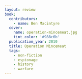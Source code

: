 ```yaml
---
layout: review
book:
  contributors:
    - name: Ben Macintyre
  cover:
    name: operation-mincemeat.jpg
    tint_color: '#988c6b'
  publication_year: 2010
  title: Operation Mincemeat
  tags:
    - non-fiction
    - espionage
    - history
    - warfare
---
```

